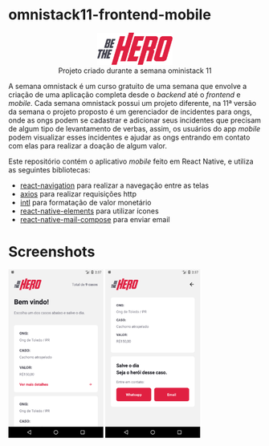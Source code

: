 # omnistack11-frontend-mobile

<p align="center">
<img src="https://github.com/moromisato/omnistack11-frontend-reactjs/blob/master/src/assets/logo.svg" width="150" heigh="93" />
<br>
Projeto criado durante a semana oministack 11
</p>

A semana omnistack é um curso gratuito de uma semana que envolve a criação de uma aplicação completa desde o <i>backend</i> até o <i>frontend</i> e <i>mobile</i>.
Cada semana omnistack possui um projeto diferente, na 11ª versão da semana o projeto proposto é um gerenciador de incidentes para ongs, onde as ongs podem se cadastrar e adicionar seus incidentes que precisam de algum tipo de levantamento de verbas,
assim, os usuários do app <i>mobile</i> podem visualizar esses incidentes e ajudar as ongs entrando em contato com elas para realizar a doação de algum valor.

Este repositório contém o aplicativo _mobile_ feito em React Native, e utiliza as seguintes bibliotecas:

  * [react-navigation](https://reactnavigation.org/) para realizar a navegação entre as telas
  * [axios](https://github.com/axios/axios) para realizar requisições http
  * [intl](https://developer.mozilla.org/pt-BR/docs/Web/JavaScript/Reference/Global_Objects/Intl) para formatação de valor monetário
  * [react-native-elements](https://react-native-elements.github.io/react-native-elements/docs/icon.html) para utilizar ícones
  * [react-native-mail-compose](https://github.com/joonhocho/react-native-mail-compose) para enviar email

# Screenshots
<p float="left">
<img src="https://github.com/moromisato/omnistack11-frontend-mobile/blob/master/src/assets/Screenshot_1592156265.png" width="189" heigh="320" />
<img src="https://github.com/moromisato/omnistack11-frontend-mobile/blob/master/src/assets/Screenshot_1592156270.png" width="189" heigh="320" />
</p>
